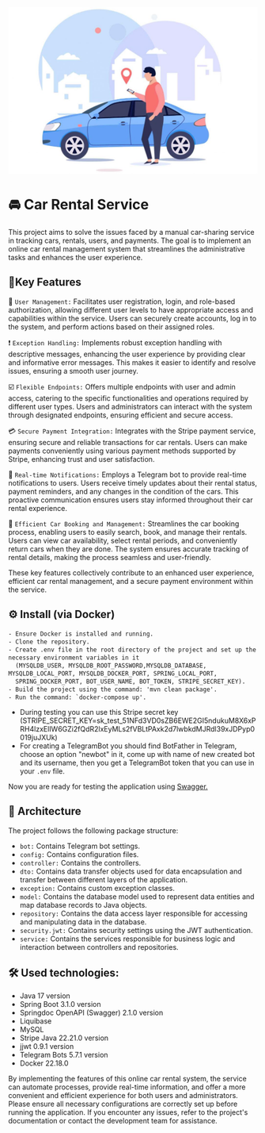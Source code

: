![markdown logo](car-sharing-logo.jpg)

# 🚘 Car Rental Service

This project aims to solve the issues faced by a manual car-sharing service in tracking cars, rentals, users, and 
payments. The goal is to implement an online car rental management system that streamlines the administrative tasks and 
enhances the user experience.

## 🎯Key Features

🛂 `User Management:` Facilitates user registration, login, and role-based authorization, allowing different user levels 
to have appropriate access and capabilities within the service. Users can securely create accounts, log in to the system, 
and perform actions based on their assigned roles.

❗️ `Exception Handling:` Implements robust exception handling with descriptive messages, enhancing the user experience by 
providing clear and informative error messages. This makes it easier to identify and resolve issues, ensuring a smooth 
user journey.

☑️ `Flexible Endpoints:` Offers multiple endpoints with user and admin access, catering to the specific functionalities and 
operations required by different user types. Users and administrators can interact with the system through designated 
endpoints, ensuring efficient and secure access.

💳 `Secure Payment Integration:` Integrates with the Stripe payment service, ensuring secure and reliable transactions for 
car rentals. Users can make payments conveniently using various payment methods supported by Stripe, enhancing trust and 
user satisfaction.

📨 `Real-time Notifications:` Employs a Telegram bot to provide real-time notifications to users. Users receive timely 
updates about their rental status, payment reminders, and any changes in the condition of the cars. This proactive 
communication ensures users stay informed throughout their car rental experience.

🚗 `Efficient Car Booking and Management:` Streamlines the car booking process, enabling users to easily search, book, and 
manage their rentals. Users can view car availability, select rental periods, and conveniently return cars when they are 
done. The system ensures accurate tracking of rental details, making the process seamless and user-friendly.

These key features collectively contribute to an enhanced user experience, efficient car rental management, and a secure 
payment environment within the service.

## ⚙️ Install (via Docker)

    - Ensure Docker is installed and running.
    - Clone the repository.
    - Create .env file in the root directory of the project and set up the necessary environment variables in it
      (MYSQLDB_USER, MYSQLDB_ROOT_PASSWORD,MYSQLDB_DATABASE, MYSQLDB_LOCAL_PORT, MYSQLDB_DOCKER_PORT, SPRING_LOCAL_PORT, 
      SPRING_DOCKER_PORT, BOT_USER_NAME, BOT_TOKEN, STRIPE_SECRET_KEY).
    - Build the project using the command: 'mvn clean package'.
    - Run the command: `docker-compose up'.

* During testing you can use this Stripe secret key (STRIPE_SECRET_KEY=sk_test_51NFd3VD0sZB6EWE2GI5ndukuM8X6xPRH4lzxElIW6GZi2fQdR2lxEyMLs2fVBLtPAxk2d7lwbkdMJRdl39xJDPyp0019juJXUk)
* For creating a TelegramBot you should find BotFather in Telegram, choose an option "newbot" in it, come up with name 
of new created bot and its username, then you get a TelegramBot token that you can use in your `.env` file.

Now you are ready for testing the application using [Swagger.](
http://localhost:6868/swagger-ui/index.html#/)

## 📁 Architecture
The project follows the following package structure:
* `bot:` Contains Telegram bot settings.
* `config:` Contains configuration files.
* `controller:` Contains the controllers.
* `dto:` Contains data transfer objects used for data encapsulation and transfer between different layers of the 
application.
* `exception:` Contains custom exception classes.
* `model:` Contains the database model used to represent data entities and map database records to Java objects.
* `repository:` Contains the data access layer responsible for accessing and manipulating data in the database.
* `security.jwt:` Contains security settings using the JWT authentication.
* `service:` Contains the services responsible for business logic and interaction between controllers and repositories.

## 🛠 Used technologies:

- Java 17 version
- Spring Boot 3.1.0 version
- Springdoc OpenAPI (Swagger) 2.1.0 version
- Liquibase
- MySQL
- Stripe Java 22.21.0 version
- jjwt 0.9.1 version
- Telegram Bots	5.7.1 version
- Docker 22.18.0

By implementing the features of this online car rental system, the service can automate processes, provide 
real-time information, and offer a more convenient and efficient experience for both users and administrators.
Please ensure all necessary configurations are correctly set up before running the application. If you encounter any issues, 
refer to the project's documentation or contact the development team for assistance.
